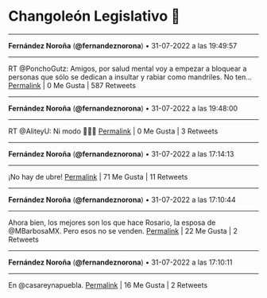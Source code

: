 # Changoleón Legislativo 🙈
*****
**Fernández Noroña** (**@fernandeznorona**) • 31-07-2022 a las 19:49:57
*****
RT @PonchoGutz: Amigos, por salud mental voy a empezar a bloquear a personas que sólo se dedican a insultar y rabiar como mandriles. No ten…
[Permalink](https://twitter.com/fernandeznorona/status/1553951140928274434) | 0 Me Gusta | 587 Retweets
*****
**Fernández Noroña** (**@fernandeznorona**) • 31-07-2022 a las 19:48:00
*****
RT @AliteyU: Ni modo 🤷🏻‍♀️
[Permalink](https://twitter.com/fernandeznorona/status/1553950651381678081) | 0 Me Gusta | 3 Retweets
*****
**Fernández Noroña** (**@fernandeznorona**) • 31-07-2022 a las 17:14:13
*****
¡No hay de ubre!
[Permalink](https://twitter.com/fernandeznorona/status/1553911947904663552) | 71 Me Gusta | 11 Retweets
*****
**Fernández Noroña** (**@fernandeznorona**) • 31-07-2022 a las 17:10:44
*****
Ahora bien, los mejores son los que hace Rosario, la esposa de @MBarbosaMX. Pero esos no se venden.
[Permalink](https://twitter.com/fernandeznorona/status/1553911073920749568) | 22 Me Gusta | 2 Retweets
*****
**Fernández Noroña** (**@fernandeznorona**) • 31-07-2022 a las 17:10:11
*****
En @casareynapuebla.
[Permalink](https://twitter.com/fernandeznorona/status/1553910935684845568) | 16 Me Gusta | 2 Retweets